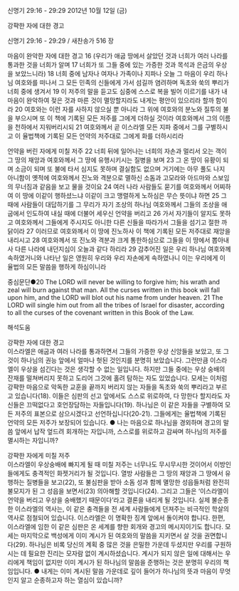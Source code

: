 신명기 29:16 - 29:29 
2012년 10월 12일 (금)

강퍅한 자에 대한 경고



신명기 29:16 - 29:29 / 새찬송가 516 장


마음이 완악한 자에 대한 경고
16 (우리가 애굽 땅에서 살았던 것과 너희가 여러 나라를 통과한 것을 너희가 알며 17 너희가 또 그들 중에 있는 가증한 것과 목석과 은금의 우상을 보았느니라) 18 너희 중에 남자나 여자나 가족이나 지파나 오늘 그 마음이 우리 하나님 여호와를 떠나서 그 모든 민족의 신들에게 가서 섬길까 염려하며 독초와 쑥의 뿌리가 너희 중에 생겨서 19 이 저주의 말을 듣고도 심중에 스스로 복을 빌어 이르기를 내가 내 마음이 완악하여 젖은 것과 마른 것이 멸망할지라도 내게는 평안이 있으리라 할까 함이라 20 여호와는 이런 자를 사하지 않으실 뿐 아니라 그 위에 여호와의 분노와 질투의 불을 부으시며 또 이 책에 기록된 모든 저주를 그에게 더하실 것이라 여호와께서 그의 이름을 천하에서 지워버리시되 21 여호와께서 곧 이스라엘 모든 지파 중에서 그를 구별하시고 이 율법책에 기록된 모든 언약의 저주대로 그에게 화를 더하시리라

언약을 버린 자에게 미칠 저주
22 너희 뒤에 일어나는 너희의 자손과 멀리서 오는 객이 그 땅의 재앙과 여호와께서 그 땅에 유행시키시는 질병을 보며 23 그 온 땅이 유황이 되며 소금이 되며 또 불에 타서 심지도 못하며 결실함도 없으며 거기에는 아무 풀도 나지 아니함이 옛적에 여호와께서 진노와 격분으로 멸하신 소돔과 고모라와 아드마와 스보임의 무너짐과 같음을 보고 물을 것이요 24 여러 나라 사람들도 묻기를 여호와께서 어찌하여 이 땅에 이같이 행하셨느냐 이같이 크고 맹렬하게 노하심은 무슨 뜻이냐 하면 25 그 때에 사람들이 대답하기를 그 무리가 자기 조상의 하나님 여호와께서 그들의 조상을 애굽에서 인도하여 내실 때에 더불어 세우신 언약을 버리고 26 가서 자기들이 알지도 못하고 여호와께서 그들에게 주시지도 아니한 다른 신들을 따라가서 그들을 섬기고 절한 까닭이라 27 이러므로 여호와께서 이 땅에 진노하사 이 책에 기록된 모든 저주대로 재앙을 내리시고 28 여호와께서 또 진노와 격분과 크게 통한하심으로 그들을 이 땅에서 뽑아내사 다른 나라에 내던지심이 오늘과 같다 하리라 29 감추어진 일은 우리 하나님 여호와께 속하였거니와 나타난 일은 영원히 우리와 우리 자손에게 속하였나니 이는 우리에게 이 율법의 모든 말씀을 행하게 하심이니라

중심문단●20 The LORD will never be willing to forgive him; his wrath and zeal will burn against that man. All the curses written in this book will fall upon him, and the LORD will blot out his name from under heaven. 21 The LORD will single him out from all the tribes of Israel for disaster, according to all the curses of the covenant written in this Book of the Law.

해석도움





강퍅한 자에 대한 경고  
이스라엘은 애굽과 여러 나라를 통과하면서 그들의 가증한 우상 신앙들을 보았고, 또 그것이 하나님의 권능 앞에서 얼마나 헛된 것인지를 분명히 보았습니다. 그런만큼 이스라엘이 우상을 섬긴다는 것은 생각할 수 없는 일입니다. 하지만 그들 중에는 우상 숭배의 잔재를 떨쳐버리지 못하고 도리어 그것에 홀려 탐하는 자도 있었습니다. 모세는 이처럼 강퍅한 마음으로 악독한 교훈을 끝까지 버리지 않는 자들을 독초와 쑥의 뿌리라고 부르고 있습니다(18). 이들은 심판의 선고 앞에서도 스스로 위로하여, 다 망한다 할지라도 자신들은 끄떡없다고 호언장담하는 자들입니다(19). 하나님은 이 같은 자들을 구별하여 모든 저주의 표본으로 삼으시겠다고 선언하십니다(20-21). 그들에게는 율법책에 기록된 언약의 모든 저주가 보장되어 있습니다.
● 나는 마음으로 하나님을 경외하며 경고의 말씀 앞에서 납작 엎드려 회개하는 자입니까, 스스로를 위로하고 감싸며 하나님의 저주를 멸시하는 자입니까?

강퍅한 자에게 미칠 저주  
이스라엘이 우상숭배에 빠지게 될 때 미칠 저주는 너무나도 무시무시한 것이어서 이방인들에게도 충격적인 화젯거리가 될 것입니다. 열방 사람들은 그 땅의 재앙과 그 땅에서 유행하는 질병들을 보고(22), 또 불심판을 받아 소돔 성과 함께 멸망한 성읍들처럼 완전히 불모지가 된 그 성읍을 보면서(23) 의아해할 것입니다(24). 그리고 그들은 ‘이스라엘이 언약을 버리고 우상을 숭배했기 때문이다’라고 결론을 내리게 될 것입니다. 실제 불순종한 이스라엘의 역사는, 이 같은 충격들을 전 세계 사람들에게 던져주는 비극적인 학살의 역사로 점철되어 있습니다. 이스라엘은 이 명확한 징계 앞에서 돌이켜야 합니다. 한편, 이스라엘에 임한 이 같은 심판은 온 세계를 향한 회개와 경고의 메시지이기도 합니다. 모세는 마지막으로 백성에게 이미 계시가 된 여호와의 말씀을 지키면서 살 것을 권면합니다(29). 하나님은 비록 당신의 계획 중 많은 것을 은밀한 가운데 두셨지만 우리를 구원하시는 데 필요한 진리는 모자람 없이 계시하셨습니다. 계시가 되지 않은 일에 대해서는 우리에게 책임이 없지만 이미 계시가 된 하나님의 말씀을 준행하는 것은 분명히 우리의 책임입니다.
● 내게는 이미 계시된 말씀 가운데로 깊이 들어가 하나님의 뜻과 마음이 무엇인지 알고 순종하고자 하는 열심이 있습니까?